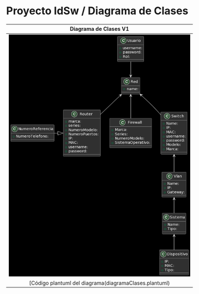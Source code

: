 # Proyecto IdSw / Diagrama de Clases

|Diagrama de Clases V1|
|:-:|
|![Imagen](diagramaClasesV1.0.png)|
|[Código plantuml del diagrama(diagramaClases.plantuml)|
